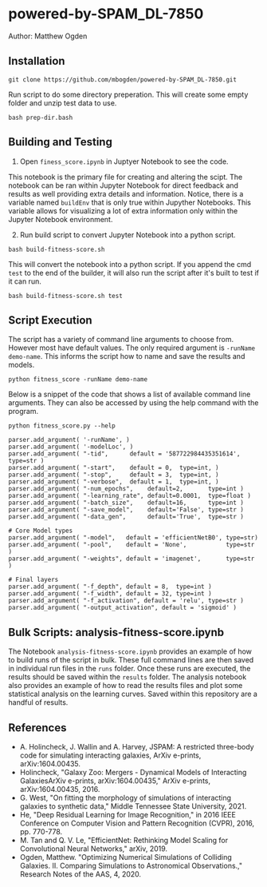 # powered-by-SPAM_DL-7850
Author: Matthew Ogden

## Installation

```
git clone https://github.com/mbogden/powered-by-SPAM_DL-7850.git
```

Run script to do some directory preperation.  This will create some empty folder and unzip test data to use.

`bash prep-dir.bash`


## Building and Testing
1. Open `finess_score.ipynb` in Juptyer Notebook to see the code.  

This notebook is the primary file for creating and altering the scipt.  The notebook can be ran within Jupyter Notebook for direct feedback and results as well providing extra details and information.  Notice, there is a variable named `buildEnv` that is only true within Jupyther Notebooks.  This variable allows for visualizing a lot of extra information only within the Jupyter Notebook environment.

2. Run build script to convert Jupyter Notebook into a python script.

`bash build-fitness-score.sh`

This will convert the notebook into a python script.  If you append the cmd `test` to the end of the builder, it will also run the script after it's built to test if it can run.

`bash build-fitness-score.sh test`


## Script Execution
The script has a variety of command line arguments to choose from.  However most have default values.  The only required argument is `-runName demo-name`.  This informs the script how to name and save the results and models.  

`python fitness_score -runName demo-name`

Below is a snippet of the code that shows a list of available command line arguments.  They can also be accessed by using the help command with the program.

`python fitness_score.py --help`

```
parser.add_argument( '-runName', )
parser.add_argument( '-modelLoc', )
parser.add_argument( "-tid",      default = '587722984435351614',  type=str )
parser.add_argument( "-start",    default = 0,  type=int, )
parser.add_argument( "-stop",     default = 3,  type=int, )
parser.add_argument( "-verbose",  default = 1,  type=int, )
parser.add_argument( "-num_epochs",    default=2,       type=int )
parser.add_argument( "-learning_rate", default=0.0001,  type=float )
parser.add_argument( "-batch_size",    default=16,      type=int )
parser.add_argument( "-save_model",    default='False', type=str )
parser.add_argument( "-data_gen",      default='True',  type=str )

# Core Model types
parser.add_argument( "-model",   default = 'efficientNetB0', type=str)
parser.add_argument( "-pool",    default = 'None',           type=str )
parser.add_argument( "-weights", default = 'imagenet',       type=str )

# Final layers
parser.add_argument( "-f_depth", default = 8,  type=int )
parser.add_argument( "-f_width", default = 32, type=int )
parser.add_argument( "-f_activation", default = 'relu', type=str )
parser.add_argument( "-output_activation", default = 'sigmoid' )
```


## Bulk Scripts: analysis-fitness-score.ipynb

The Notebook `analysis-fitness-score.ipynb` provides an example of how to build runs of the script in bulk.  These full command lines are then saved in individual run files in the `runs` folder.  Once these runs are executed, the results should be saved within the `results` folder.  The analysis notebook also provides an example of how to read the results files and plot some statistical analysis on the learning curves.  Saved within this repository are a handful of results.


## References
* A. Holincheck, J. Wallin and A. Harvey, JSPAM: A restricted three-body code for simulating interacting galaxies, ArXiv e-prints, arXiv:1604.00435. 
* Holincheck, "Galaxy Zoo: Mergers - Dynamical Models of Interacting GalaxiesArXiv e-prints, arXiv:1604.00435," ArXiv e-prints, arXiv:1604.00435, 2016.
* G. West, "On fitting the morphology of simulations of interacting galaxies to synthetic data," Middle Tennessee State University, 2021.
* He, "Deep Residual Learning for Image Recognition," in 2016 IEEE Conference on Computer Vision and Pattern Recognition (CVPR), 2016, pp. 770-778.
* M. Tan and Q. V. Le, "EfficientNet: Rethinking Model Scaling for Convolutional Neural Networks," arXiv, 2019. 
* Ogden, Matthew. "Optimizing Numerical Simulations of Colliding Galaxies. II. Comparing Simulations to Astronomical Observations.," Research Notes of the AAS, 4, 2020. 
